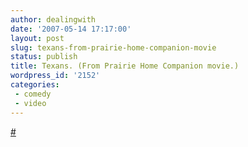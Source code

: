 ```yaml
---
author: dealingwith
date: '2007-05-14 17:17:00'
layout: post
slug: texans-from-prairie-home-companion-movie
status: publish
title: Texans. (From Prairie Home Companion movie.)
wordpress_id: '2152'
categories:
 - comedy
 - video
---
```



[#][1]

   [1]:
http://daniel.iaspiretonothing.com/blog/files/2007/05/Prairie%20Home.mov

